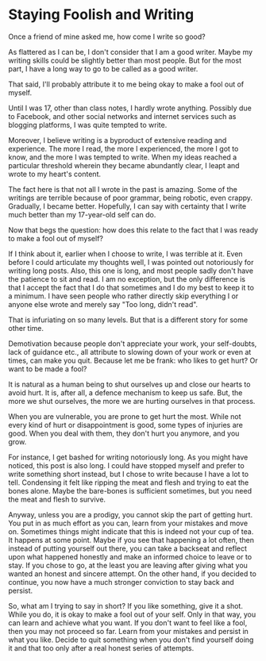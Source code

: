 # Staying Foolish and Writing

Once a friend of mine asked me, how come I write so good?

As flattered as I can be, I don\'t consider that I am a good writer.
Maybe my writing skills could be slightly better than most people. But
for the most part, I have a long way to go to be called as a good
writer.

That said, I\'ll probably attribute it to me being okay to make a fool
out of myself.

Until I was 17, other than class notes, I hardly wrote anything.
Possibly due to Facebook, and other social networks and internet
services such as blogging platforms, I was quite tempted to write.

Moreover, I believe writing is a byproduct of extensive reading and
experience. The more I read, the more I experienced, the more I got to
know, and the more I was tempted to write. When my ideas reached a
particular threshold wherein they became abundantly clear, I leapt and
wrote to my heart\'s content.

The fact here is that not all I wrote in the past is amazing. Some of
the writings are terrible because of poor grammar, being robotic, even
crappy. Gradually, I became better. Hopefully, I can say with certainty
that I write much better than my 17-year-old self can do.

Now that begs the question: how does this relate to the fact that I was
ready to make a fool out of myself?

If I think about it, earlier when I choose to write, I was terrible at
it. Even before I could articulate my thoughts well, I was pointed out
notoriously for writing long posts. Also, this one is long, and most
people sadly don\'t have the patience to sit and read. I am no
exception, but the only difference is that I accept the fact that I do
that sometimes and I do my best to keep it to a minimum. I have seen
people who rather directly skip everything I or anyone else wrote and
merely say \"Too long, didn\'t read\".

That is infuriating on so many levels. But that is a different story for
some other time.

Demotivation because people don\'t appreciate your work, your
self-doubts, lack of guidance etc., all attribute to slowing down of
your work or even at times, can make you quit. Because let me be frank:
who likes to get hurt? Or want to be made a fool?

It is natural as a human being to shut ourselves up and close our hearts
to avoid hurt. It is, after all, a defence mechanism to keep us safe.
But, the more we shut ourselves, the more we are hurting ourselves in
that process.

When you are vulnerable, you are prone to get hurt the most. While not
every kind of hurt or disappointment is good, some types of injuries are
good. When you deal with them, they don\'t hurt you anymore, and you
grow.

For instance, I get bashed for writing notoriously long. As you might
have noticed, this post is also long. I could have stopped myself and
prefer to write something short instead, but I chose to write because I
have a lot to tell. Condensing it felt like ripping the meat and flesh
and trying to eat the bones alone. Maybe the bare-bones is sufficient
sometimes, but you need the meat and flesh to survive.

Anyway, unless you are a prodigy, you cannot skip the part of getting
hurt. You put in as much effort as you can, learn from your mistakes and
move on. Sometimes things might indicate that this is indeed not your
cup of tea. It happens at some point. Maybe if you see that happening a
lot often, then instead of putting yourself out there, you can take a
backseat and reflect upon what happened honestly and make an informed
choice to leave or to stay. If you chose to go, at the least you are
leaving after giving what you wanted an honest and sincere attempt. On
the other hand, if you decided to continue, you now have a much stronger
conviction to stay back and persist.

So, what am I trying to say in short? If you like something, give it a
shot. While you do, it is okay to make a fool out of your self. Only in
that way, you can learn and achieve what you want. If you don\'t want to
feel like a fool, then you may not proceed so far. Learn from your
mistakes and persist in what you like. Decide to quit something when you
don\'t find yourself doing it and that too only after a real honest
series of attempts.
